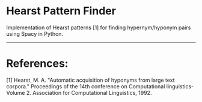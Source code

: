 # Hearst Pattern Finder

Implementation of Hearst patterns [1] for finding hypernym/hyponym pairs using Spacy in Python.



---
# References:

[1] Hearst, M. A. "Automatic acquisition of hyponyms from large text corpora." Proceedings of the 14th conference on Computational linguistics-Volume 2. Association for Computational Linguistics, 1992.
